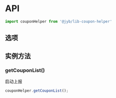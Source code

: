 # API

```javascript
import couponHelper from '@jyb/lib-coupon-helper'
```

## 选项


## 实例方法

### getCouponList()

启动上报

```javascript
couponHelper.getCouponList();
```
